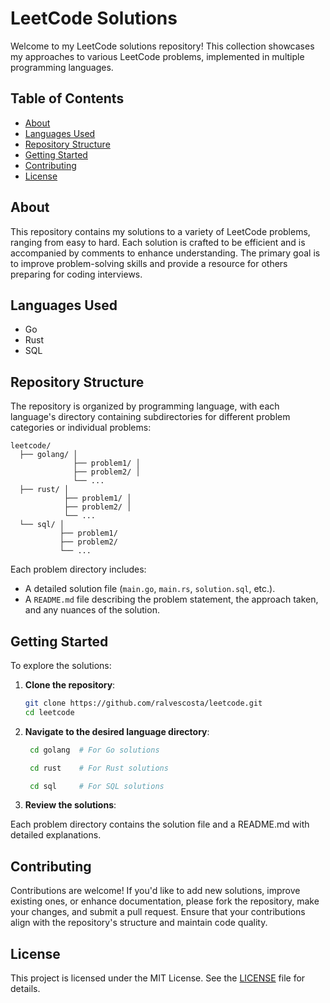 # LeetCode Solutions

Welcome to my LeetCode solutions repository! This collection showcases my approaches to various LeetCode problems, implemented in multiple programming languages.

## Table of Contents

- [About](#about)
- [Languages Used](#languages-used)
- [Repository Structure](#repository-structure)
- [Getting Started](#getting-started)
- [Contributing](#contributing)
- [License](#license)

## About

This repository contains my solutions to a variety of LeetCode problems, ranging from easy to hard. Each solution is crafted to be efficient and is accompanied by comments to enhance understanding. The primary goal is to improve problem-solving skills and provide a resource for others preparing for coding interviews.

## Languages Used

- Go
- Rust
- SQL

## Repository Structure

The repository is organized by programming language, with each language's directory containing subdirectories for different problem categories or individual problems:

```
leetcode/ 
  ├── golang/ │ 
              ├── problem1/ │
              ├── problem2/ │ 
              └── ... 
  ├── rust/ │
            ├── problem1/ │
            ├── problem2/ │ 
            └── ... 
  └── sql/ │
           ├── problem1/ 
           ├── problem2/ 
           └── ...
```


Each problem directory includes:

- A detailed solution file (`main.go`, `main.rs`, `solution.sql`, etc.).
- A `README.md` file describing the problem statement, the approach taken, and any nuances of the solution.

## Getting Started

To explore the solutions:

1. **Clone the repository**:

   ```bash
   git clone https://github.com/ralvescosta/leetcode.git
   cd leetcode
   ```

2. **Navigate to the desired language directory**:

   ```bash
    cd golang  # For Go solutions
   ```

   ```bash
    cd rust    # For Rust solutions
   ```

   ```bash
    cd sql     # For SQL solutions
   ```

3. **Review the solutions**:

Each problem directory contains the solution file and a README.md with detailed explanations.

## Contributing

Contributions are welcome! If you'd like to add new solutions, improve existing ones, or enhance documentation, please fork the repository, make your changes, and submit a pull request. Ensure that your contributions align with the repository's structure and maintain code quality.

## License

This project is licensed under the MIT License. See the [LICENSE](./LICENSE) file for details.